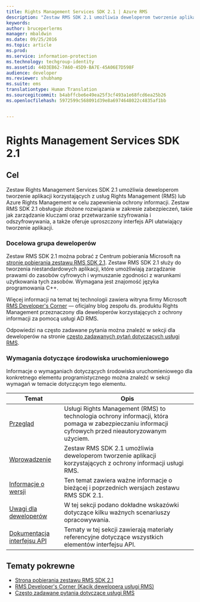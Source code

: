 ```yaml
---
title: Rights Management Services SDK 2.1 | Azure RMS
description: "Zestaw RMS SDK 2.1 umożliwia deweloperom tworzenie aplikacji korzystających z usługi RMS lub Azure RMS w celu zapewnienia ochrony informacji."
keywords: 
author: bruceperlerms
manager: mbaldwin
ms.date: 09/25/2016
ms.topic: article
ms.prod: 
ms.service: information-protection
ms.technology: techgroup-identity
ms.assetid: 44D3EB62-7A60-45D9-BA7E-45A06E7D598F
audience: developer
ms.reviewer: shubhamp
ms.suite: ems
translationtype: Human Translation
ms.sourcegitcommit: b4abffcbe6e49ea25f3cf493a1e68fcd6ea25b26
ms.openlocfilehash: 5972599c568091d39e8a6974648022c4835af1bb


---
```


# Rights Management Services SDK 2.1

## Cel

Zestaw Rights Management Services SDK 2.1 umożliwia deweloperom tworzenie aplikacji korzystających z usług Rights Management (RMS) lub Azure Rights Management w celu zapewnienia ochrony informacji. Zestaw RMS SDK 2.1 obsługuje złożone rozwiązania w zakresie zabezpieczeń, takie jak zarządzanie kluczami oraz przetwarzanie szyfrowania i odszyfrowywania, a także oferuje uproszczony interfejs API ułatwiający tworzenie aplikacji.

### Docelowa grupa deweloperów

Zestaw RMS SDK 2.1 można pobrać z Centrum pobierania Microsoft na [stronie pobierania zestawu RMS SDK 2.1](http://www.microsoft.com/en-us/download/details.aspx?id=38397). Zestaw RMS SDK 2.1 służy do tworzenia niestandardowych aplikacji, które umożliwiają zarządzanie prawami do zasobów cyfrowych i wymuszanie zgodności z warunkami użytkowania tych zasobów. Wymagana jest znajomość języka programowania C++.

Więcej informacji na temat tej technologii zawiera witryna firmy Microsoft [RMS Developer's Corner](http://blogs.msdn.com/b/rms/archive/2012/05/31/official-release-of-ad-rms-sdk-2-0-and-ad-rms-client-2-0.aspx) — oficjalny blog zespołu ds. produktu Rights Management przeznaczony dla deweloperów korzystających z ochrony informacji za pomocą usługi AD RMS.

Odpowiedzi na często zadawane pytania można znaleźć w sekcji dla deweloperów na stronie [często zadawanych pytań dotyczących usługi RMS](http://aka.ms/adrmsfaq ).

### Wymagania dotyczące środowiska uruchomieniowego

Informacje o wymaganiach dotyczących środowiska uruchomieniowego dla konkretnego elementu programistycznego można znaleźć w sekcji wymagań w temacie dotyczącym tego elementu.

|Temat|Opis|
|-----|--------|
|[Przegląd](ad-rms-overview.md)|Usługi Rights Management (RMS) to technologia ochrony informacji, która pomaga w zabezpieczaniu informacji cyfrowych przed nieautoryzowanym użyciem.|
|[Wprowadzenie](getting-started-with-ad-rms-2-0.md)|Zestaw RMS SDK 2.1 umożliwia deweloperom tworzenie aplikacji korzystających z ochrony informacji usługi RMS.|
|[Informacje o wersji](release-notes-rtm.md)|Ten temat zawiera ważne informacje o bieżącej i poprzednich wersjach zestawu RMS SDK 2.1.|
|[Uwagi dla deweloperów](developer-notes.md)|W tej sekcji podano dokładne wskazówki dotyczące kilku ważnych scenariuszy opracowywania.|
|[Dokumentacja interfejsu API](api-reference-2-1.md)|Tematy w tej sekcji zawierają materiały referencyjne dotyczące wszystkich elementów interfejsu API.|

 

## Tematy pokrewne

* [Strona pobierania zestawu RMS SDK 2.1](http://www.microsoft.com/en-us/download/details.aspx?id=38397)
* [RMS Developer's Corner (Kącik dewelopera usługi RMS)](http://blogs.msdn.com/b/rms/archive/2012/05/31/official-release-of-ad-rms-sdk-2-0-and-ad-rms-client-2-0.aspx)
* [Często zadawane pytania dotyczące usługi RMS](http://aka.ms/adrmsfaq )
 

 



<!--HONumber=Oct16_HO1-->



